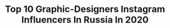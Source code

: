 ---
title: Top 10 Graphic-Designers Instagram Influencers In Russia In 2020
description: >-
  Find top graphic-designers Instagram influencers in Russia in 2020. Most popular hashtags: #art #drawing #moscow #illustration.
platform: Instagram
profiles:
  - username: "nick.yuryev"
    fullname: >-
      Nick
    location: "Russia"
    followers: 31612
    engagement: 685
    commentsToLikes: 0.031235
    id: ck5hmc2sdlor20i11b0enparj
    verified: false
    hashtags: "#grindelwald, #visitrasalkhaimah, #ifoundrak, #raknye2020"
  - username: "kristina.kimi"
    fullname: >-
      KRISTINA KIMI 🇷🇺
    location: "Russia"
    followers: 18434
    engagement: 860
    commentsToLikes: 0.038249
    id: ck5zutk3m30iy0i14ylk1997e
    verified: false
    hashtags: "#smilifeproduction, #bodypositive, #topangabeach, #nowbindings"
  - username: "viktoriyabalkova"
    fullname: >-
      Viktoriya Balkova
    location: "Russia"
    followers: 26989
    engagement: 492
    commentsToLikes: 0.025782
    id: ck6tipoat16ib0j71ynh2zt5l
    verified: false
    hashtags: "#makecase, #body, #sanitizer, #ormatekrussia"
  - username: "nekrasova_evgenia"
    fullname: >-
      Model & Designer In Barcelona
    location: "Russia"
    followers: 5816
    engagement: 573
    commentsToLikes: 0.023982
    id: ck6ui97yxdss70j71oxc9vrwp
    verified: false
    hashtags: "#christmasmanicure, #manicure"
  - username: "julchitays"
    fullname: >-
      Yulia Solovyeva
    location: "Russia"
    followers: 9497
    engagement: 581
    commentsToLikes: 0.014998
    id: ck5q8r14a7kpa0i11y75y51jy
    verified: false
    hashtags: "#hoopsilks, #aerialist, #aerialinspiration, #aerialdance"
  - username: "a_helga14"
    fullname: >-
      ↟Olga Petrova-Apostolova↟
    location: "Russia"
    followers: 6028
    engagement: 1111
    commentsToLikes: 0.031971
    id: ck5hsoc1wwxd90i11vl6yybay
    verified: false
    hashtags: "#duskmac, #hubs, #vzcomood, #wildlife"
  - username: "parkol_design"
    fullname: >-
      Nick Senin
    location: "Russia"
    followers: 39417
    engagement: 409
    commentsToLikes: 0.020971
    id: ck5cfy3jxnt050i1143dperlf
    verified: false
    hashtags: "#animals, #pandas, #amazon, #rider"
  - username: "neven_invivo"
    fullname: >-
      neven_invivo
    location: "Russia"
    followers: 33567
    engagement: 750
    commentsToLikes: 0.012374
    id: ck5qe3lmpyjwt0i11mm27t7bj
    verified: false
    hashtags: "#ostanikodku, #aintnosunshinewhenshesgone, #billwithers, #cover"
  - username: "martynmarin"
    fullname: >-
      Marina Nikiforova
    location: "Russia"
    followers: 34344
    engagement: 350
    commentsToLikes: 0.012990
    id: ck13damar4hwa0i194oheg7un
    verified: false
    hashtags: "#art, #bestnine2019, #travelbook, #uskzelenograd"
  - username: "maskarevich"
    fullname: >-
      Nika Maskarevich
    location: "Russia"
    followers: 3194
    engagement: 3302
    commentsToLikes: 0.013980
    id: ck13c8o1qz4qd0i19j0odnvj2
    verified: false
    hashtags: "#polaroid, #vscocam, #drawing, #photographer"
---
